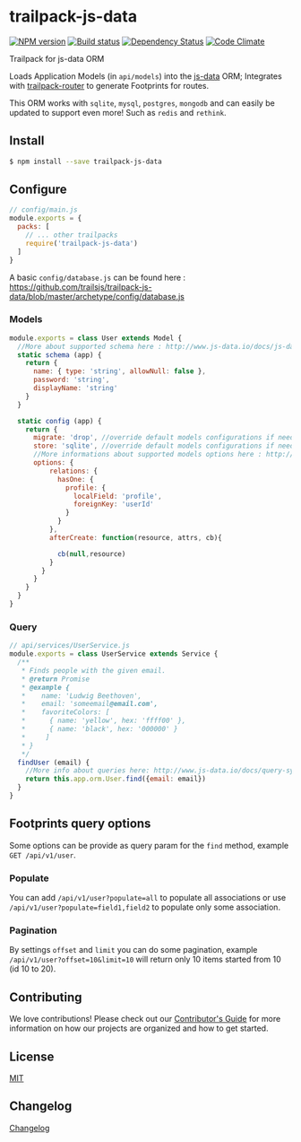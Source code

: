 # trailpack-js-data

[![NPM version][npm-image]][npm-url]
[![Build status][ci-image]][ci-url]
[![Dependency Status][daviddm-image]][daviddm-url]
[![Code Climate][codeclimate-image]][codeclimate-url]

Trailpack for js-data ORM

Loads Application Models (in `api/models`) into the [js-data](http://www.js-data.io/) ORM; Integrates with [trailpack-router](https://github.com/trailsjs/trailpack-router) to
generate Footprints for routes.

This ORM works with `sqlite`, `mysql`, `postgres`, `mongodb` and can easily be updated to support even more! Such as `redis` and `rethink`.

## Install

```sh
$ npm install --save trailpack-js-data
```

## Configure

```js
// config/main.js
module.exports = {
  packs: [
    // ... other trailpacks
    require('trailpack-js-data')
  ]
}
```

A basic `config/database.js` can be found here : https://github.com/trailsjs/trailpack-js-data/blob/master/archetype/config/database.js

### Models

```js
module.exports = class User extends Model {
  //More about supported schema here : http://www.js-data.io/docs/js-data-schema
  static schema (app) {
    return {
      name: { type: 'string', allowNull: false },
      password: 'string',
      displayName: 'string'
    }
  }

  static config (app) {
    return {
      migrate: 'drop', //override default models configurations if needed
      store: 'sqlite', //override default models configurations if needed
      //More informations about supported models options here : http://docs.sequelizejs.com/en/latest/docs/models-definition/#configuration
      options: {
          relations: {
            hasOne: {
              profile: {
                localField: 'profile',
                foreignKey: 'userId'
              }
            }
          },
          afterCreate: function(resource, attrs, cb){

            cb(null,resource)
          }
        }
      }
    }
  }
}
```

### Query

```js
// api/services/UserService.js
module.exports = class UserService extends Service {
  /**
   * Finds people with the given email.
   * @return Promise
   * @example {
   *    name: 'Ludwig Beethoven',
   *    email: 'someemail@email.com',
   *    favoriteColors: [
   *      { name: 'yellow', hex: 'ffff00' },
   *      { name: 'black', hex: '000000' }
   *     ]
   * }
   */
  findUser (email) {
    //More info about queries here: http://www.js-data.io/docs/query-syntaxlatest/docs/models-usage/
    return this.app.orm.User.find({email: email})
  }
}
```

## Footprints query options
Some options can be provide as query param for the `find` method, example `GET /api/v1/user`.

### Populate 
You can add `/api/v1/user?populate=all` to populate all associations or use `/api/v1/user?populate=field1,field2` to populate only some association.

### Pagination
By settings `offset` and `limit` you can do some pagination, example `/api/v1/user?offset=10&limit=10` will return only 10 items started from 10 (id 10 to 20). 

## Contributing
We love contributions! Please check out our [Contributor's Guide](https://github.com/trailsjs/trails/blob/master/CONTRIBUTING.md) for more
information on how our projects are organized and how to get started.


## License
[MIT](https://github.com/trailsjs/trailpack-js-data/blob/master/LICENSE)

## Changelog
[Changelog](https://github.com/trailsjs/trailpack-js-data/blob/master/CHANGELOG.md)

[npm-image]: https://img.shields.io/npm/v/trailpack-js-data.svg?style=flat-square
[npm-url]: https://npmjs.org/package/trailpack-js-data
[ci-image]: https://img.shields.io/travis/scott-wyatt/trailpack-js-data/master.svg?style=flat-square
[ci-url]: https://travis-ci.org/scott-wyatt/trailpack-js-data
[daviddm-image]: http://img.shields.io/david/scott-wyatt/trailpack-js-data.svg?style=flat-square
[daviddm-url]: https://david-dm.org/scott-wyatt/trailpack-js-data
[codeclimate-image]: https://img.shields.io/codeclimate/github/scott-wyatt/trailpack-js-data.svg?style=flat-square
[codeclimate-url]: https://codeclimate.com/github/scott-wyatt/trailpack-js-data

